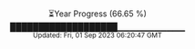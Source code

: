 <p align="center">
⏳Year Progress (66.65 %) <br>
███████████████████▁▁▁▁▁▁▁▁▁▁▁ <br>
<sub>Updated: Fri, 01 Sep 2023 06:20:47 GMT</sub>
</p>


